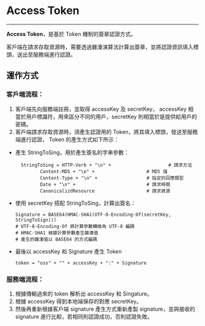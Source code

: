 # Access Token                                                                                                                                                                                                                                                                                                                                                                                                                                                                                                                                                                                                                                                                                                                

---

**Access Token**，是基於 Token 機制的簽章認證方式。

客戶端在請求存取資源時，需要透過雜湊演算法計算出簽章，並將認證資訊填入標頭，送出至服務端進行認證。

## 運作方式

### 客戶端流程：

1. 客戶端先向服務端註冊，並取得 accessKey 及 secretKey， accessKey 相當於用戶標識符，用來區分不同的用戶，secretKey 則相當於是提供給用戶的密碼。
2. 客戶端請求存取資源時，須產生認證用的 Token，將其填入標頭，發送至服務端進行認證，
  Token 的產生方式如下所示：

  * 產生 StringToSing，用於產生簽名的字串參數：
    ```
      StringToSing = HTTP-Verb + "\n" +                     # 請求方法
             Content-MD5 + "\n" +                   # MD5 值
             Content-Type + "\n" +                  # 指定的回應類型
             Date + "\n" +                          # 請求時間
             CanonicalizdResource                   # 請求資源
    ```

  * 使用 secretKey 搭配 StringToSing，計算出簽名：

    ```
    Signature = BASE64(HMAC-SHA1(UTF-8-Encoding-Of(secretKey, StringToSign)))
    # UTF-8-Encoding-Of 將計算參數轉換為 UTF-8 編碼
    # HMAC-SHA1 根據計算參數產生雜湊值
    # 產生的雜湊值以 BASE64 的方式編碼
    ```

  * 最後以 accessKey 和 Signature 產生 Token
    ```
    token = "oss" + "" + accessKey + ":" + Signature
    ```




### 服務端流程：

1. 根據傳輸過來的 token 解析出 accessKey 和 Singature。
2. 根據 accessKey 得到本地端保存的對應 secretKey。
3. 然後再重新根據客戶端 signature 產生方式重新產製 signature，並與接收的 signature 進行比較，若相同則認證成功，否則認證失敗。

